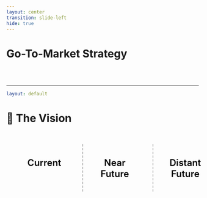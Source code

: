 ```yaml
---
layout: center
transition: slide-left
hide: true
---
```


# Go-To-Market Strategy

<div class="roadmap-container">
  <RoadmapPhase
    :phaseNumber="1"
    icon="🚀"
    timeline="Q1-Q2"
    title="Developer Adoption"
    :items="[
      'Launch SDKs & APIs',
      'Developer hackathons',
      'Free attestations'
    ]"
  />
  
  <div class="phase-connector">
    <div class="connector-line"></div>
  </div>
  
  <RoadmapPhase
    :phaseNumber="2"
    icon="🏢"
    timeline="Q3-Q4"
    title="Institutional"
    :items="[
      'Government pilots',
      'Enterprise clients',
      'Regulatory framework'
    ]"
  />
  
  <div class="phase-connector">
    <div class="connector-line"></div>
  </div>
  
  <RoadmapPhase
    :phaseNumber="3"
    icon="🌏"
    timeline="Year 2+"
    title="Standardization"
    :items="[
      'Official recognition',
      'Public service adoption',
      'Global interoperability'
    ]"
  />
</div>

---

```yaml
layout: default
```

# 📅 The Vision

<div class="timeline-container">
  <div class="timeline-section">
    <h2 class="timeline-header">Current</h2>
    <div class="timeline-items">
      <TimelineItem 
        color="#ffffff"
        text="🔗 Onchain Attestations"
      />
      <TimelineItem 
        color="#ffffff"
        text="👤 Basic Anti-sybil scoring mechanism"
      />
    </div>

  </div>

  <div class="timeline-section">
    <h2 class="timeline-header">Near Future</h2>
    <div class="timeline-items">
      <TimelineItem 
        color="#ffffff"
        text="📡 Offchain Attestations"
      />
      <TimelineItem 
        color="#ffffff"
        text="🔐 National Identity safe Privacy sybil scoring"
      />
    </div>
  </div>

  <div class="timeline-section">
    <h2 class="timeline-header">Distant Future</h2>
    <div class="timeline-items">
      <TimelineItem 
        color="#ffffff"
        text="🌐 Global Notarial Applications"
      />
      <TimelineItem 
        color="#ffffff"
        text="🏛️ National Notarial Applications"
      />
    </div>
  </div>
</div>

<style>
.roadmap-container {
  display: flex;
  flex-direction: row;
  align-items: stretch;
  gap: 0;
  width: 90%;
  margin: 0 auto;
}

.phase-connector {
  display: flex;
  justify-content: center;
  align-items: center;
  width: 2rem;
}

.connector-line {
  height: 3px;
  width: 100%;
  background: linear-gradient(to right, var(--slidev-theme-text), var(--slidev-theme-text-muted), #777777);
  border-radius: 4px;
}

.timeline-container {
  display: flex;
  justify-content: space-between;
  width: 100%;
  padding: 2rem;
  gap: 1rem;
}

.timeline-section {
  flex: 1;
  display: flex;
  flex-direction: column;
  gap: 1rem;
}

.timeline-header {
  color: #000000;
  text-align: center;
  font-size: 1.5rem;
  margin-bottom: 1rem;
  font-weight: 600;
}

.timeline-items {
  display: flex;
  flex-direction: column;
  gap: 1rem;
}

.timeline-section:not(:last-child) {
  border-right: 2px dashed rgba(0, 0, 0, 0.3);
  padding-right: 2rem;
}

@media (max-width: 768px) {
  .roadmap-container {
    flex-direction: column;
    align-items: center;
    width: 100%;
  }
  
  .phase-connector {
    transform: rotate(90deg);
    height: 2rem;
    width: auto;
  }
}
</style>
